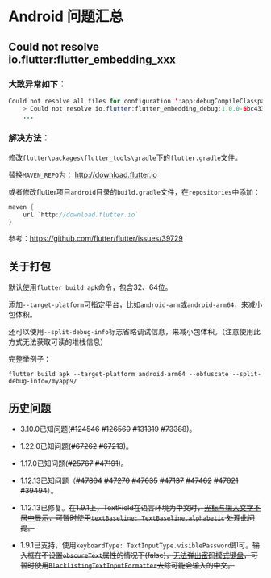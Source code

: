 # Android 问题汇总

## Could not resolve io.flutter:flutter_embedding_xxx

### 大致异常如下：

```java
Could not resolve all files for configuration ':app:debugCompileClasspath'.
    > Could not resolve io.flutter:flutter_embedding_debug:1.0.0-6bc433c6b6b5b98dcf4cc11aff31cdee90849f32.
    ...
```

### 解决方法：

修改`flutter\packages\flutter_tools\gradle`下的`flutter.gradle`文件。

替换`MAVEN_REPO`为： http://download.flutter.io

或者修改flutter项目`android`目录的`build.gradle`文件，在`repositories`中添加：

```java
maven {
    url `http://download.flutter.io`
}
```

参考：https://github.com/flutter/flutter/issues/39729

## 关于打包

默认使用`flutter build apk`命令，包含32、64位。

添加`--target-platform`可指定平台，比如`android-arm`或`android-arm64`，来减小包体积。

还可以使用`--split-debug-info`标志省略调试信息，来减小包体积。（注意使用此方式无法获取可读的堆栈信息）

完整举例子：

```
flutter build apk --target-platform android-arm64 --obfuscate --split-debug-info=/myapp9/
```

## 历史问题

- 3.10.0已知问题(~~#124546~~ ~~#126560~~ ~~#131319~~ ~~#73388~~)。

- 1.22.0已知问题(~~#67262~~ ~~#67213~~)。

- 1.17.0已知问题(~~#25767~~ ~~#47191~~)。

- 1.12.13已知问题（~~#47804~~ ~~#47270~~ ~~#47635~~ ~~#47137~~ ~~#47462~~  ~~#47021~~ ~~#39494~~）。

- 1.12.13已修复。~~在1.9.1上，TextField在语言环境为中文时，[光标与输入文字不居中显示](https://github.com/flutter/flutter/issues/40248)，可暂时使用`textBaseline: TextBaseline.alphabetic` 处理此问提。~~

- 1.9.1已支持，使用`keyboardType: TextInputType.visiblePassword`即可。~~输入框在不设置`obscureText`属性的情况下(false)，[无法弹出密码模式键盘](https://github.com/flutter/flutter/issues/31738)，可暂时使用`BlacklistingTextInputFormatter`去除可能会输入的中文。~~

